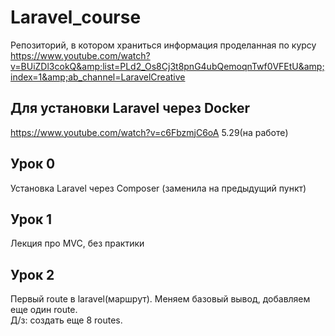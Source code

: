 # Laravel_course
Репозиторий, в котором храниться информация проделанная по курсу https://www.youtube.com/watch?v=BUiZDl3cokQ&amp;list=PLd2_Os8Cj3t8pnG4ubQemoqnTwf0VFEtU&amp;index=1&amp;ab_channel=LaravelCreative

## Для установки Laravel через Docker
https://www.youtube.com/watch?v=c6FbzmjC6oA 5.29(на работе)

## Урок 0
Установка Laravel через Composer (заменила на предыдущий пункт)

## Урок 1
Лекция про MVC, без практики

## Урок 2
Первый route в laravel(маршрут). Меняем базовый вывод, добавляем еще один route.  
Д/з: создать еще 8 routes.
